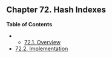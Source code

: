 ## Chapter 72. Hash Indexes

**Table of Contents**

  * *   [72.1. Overview](hash-intro)
  * [72.2. Implementation](hash-implementation)